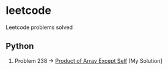 # leetcode

Leetcode problems solved

## Python

1. Problem 238 -> [Product of Array Except Self](https://leetcode.com/problems/product-of-array-except-self/description/) [My Solution]
